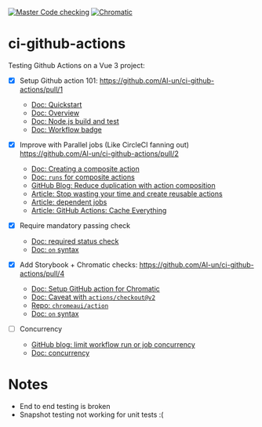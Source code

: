 [![Master Code checking](https://github.com/Al-un/ci-github-actions/actions/workflows/main.yaml/badge.svg?branch=develop)](https://github.com/Al-un/ci-github-actions/actions/workflows/main.yaml?query=branch%3Adevelop)
[![Chromatic](https://github.com/Al-un/ci-github-actions/actions/workflows/chromatic.yaml/badge.svg?branch=develop)](https://www.chromatic.com/builds?appId=613c33aa6a019e003a9e8764&branch=develop)

# ci-github-actions

Testing Github Actions on a Vue 3 project:

- [x] Setup Github action 101: https://github.com/Al-un/ci-github-actions/pull/1

  - [Doc: Quickstart](https://docs.github.com/en/actions/quickstart)
  - [Doc: Overview](https://docs.github.com/en/actions/learn-github-actions/understanding-github-actions)
  - [Doc: Node.js build and test](https://docs.github.com/en/actions/guides/building-and-testing-nodejs?learn=continuous_integration)
  - [Doc: Workflow badge](https://docs.github.com/en/actions/monitoring-and-troubleshooting-workflows/adding-a-workflow-status-badge)

- [x] Improve with Parallel jobs (Like CircleCI fanning out) https://github.com/Al-un/ci-github-actions/pull/2

  - [Doc: Creating a composite action](https://docs.github.com/en/actions/creating-actions/creating-a-composite-action?learn=create_actions)
  - [Doc: `runs` for composite actions](https://docs.github.com/en/actions/creating-actions/metadata-syntax-for-github-actions#runs-for-composite-actions)
  - [GitHub Blog: Reduce duplication with action composition](https://github.blog/changelog/2021-08-25-github-actions-reduce-duplication-with-action-composition/)
  - [Article: Stop wasting your time and create reusable actions](https://dev.to/n3wt0n/github-composite-actions-nest-actions-within-actions-3e5l)
  - [Article: dependent jobs](https://www.edwardthomson.com/blog/github_actions_17_dependent_jobs.html)
  - [Article: GitHub Actions: Cache Everything](https://www.jonathan-wilkinson.com/github-actions-cache-everything)

- [x] Require mandatory passing check

  - [Doc: required status check](https://docs.github.com/en/repositories/configuring-branches-and-merges-in-your-repository/defining-the-mergeability-of-pull-requests/troubleshooting-required-status-checks)
  - [Doc: `on` syntax](https://docs.github.com/en/actions/reference/workflow-syntax-for-github-actions#on)

- [x] Add Storybook + Chromatic checks: https://github.com/Al-un/ci-github-actions/pull/4
  - [Doc: Setup GitHub action for Chromatic](https://www.chromatic.com/docs/github-actions)
  - [Doc: Caveat with `actions/checkout@v2`](https://www.chromatic.com/docs/github-actions#support-for-codeactionscheckoutv2code)
  - [Repo: `chromeaui/action`](https://github.com/chromaui/action)
  - [Doc: `on` syntax](https://docs.github.com/en/actions/reference/workflow-syntax-for-github-actions#onpushpull_requestbranchestags)

- [ ] Concurrency
  - [GitHub blog: limit workflow run or job concurrency](https://github.blog/changelog/2021-04-19-github-actions-limit-workflow-run-or-job-concurrency/)
  - [Doc: concurrency](https://docs.github.com/en/actions/reference/workflow-syntax-for-github-actions#concurrency)
# Notes

- End to end testing is broken
- Snapshot testing not working for unit tests :(
